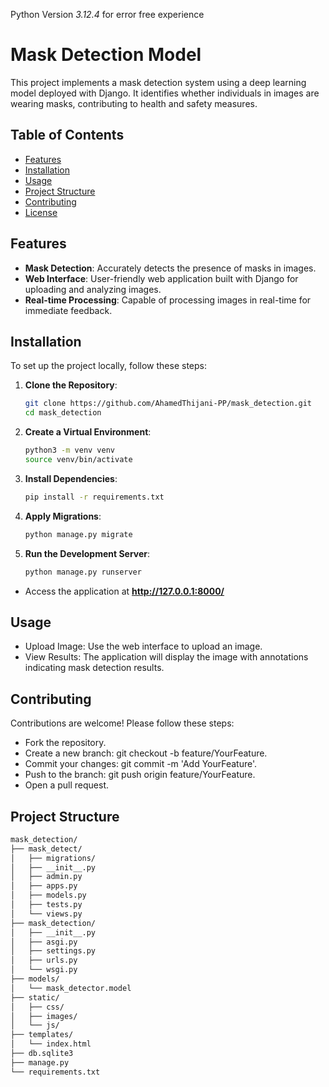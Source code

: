 Python Version *3.12.4* for error free experience

# Mask Detection Model

This project implements a mask detection system using a deep learning model deployed with Django. It identifies whether individuals in images are wearing masks, contributing to health and safety measures.

## Table of Contents

- [Features](#features)
- [Installation](#installation)
- [Usage](#usage)
- [Project Structure](#project-structure)
- [Contributing](#contributing)
- [License](#license)

## Features

- **Mask Detection**: Accurately detects the presence of masks in images.
- **Web Interface**: User-friendly web application built with Django for uploading and analyzing images.
- **Real-time Processing**: Capable of processing images in real-time for immediate feedback.

## Installation

To set up the project locally, follow these steps:

1. **Clone the Repository**:

   ```bash
   git clone https://github.com/AhamedThijani-PP/mask_detection.git
   cd mask_detection
   
2. **Create a Virtual Environment**:

   ```bash
   python3 -m venv venv
   source venv/bin/activate

3. **Install Dependencies**:

   ```bash
   pip install -r requirements.txt

4. **Apply Migrations**:

   ```bash
   python manage.py migrate

5. **Run the Development Server**:

   ```bash
   python manage.py runserver

- Access the application at **http://127.0.0.1:8000/**

## Usage
- Upload Image: Use the web interface to upload an image.
- View Results: The application will display the image with annotations indicating mask detection results.

## Contributing

Contributions are welcome! Please follow these steps:

- Fork the repository.
- Create a new branch: git checkout -b feature/YourFeature.
- Commit your changes: git commit -m 'Add YourFeature'.
- Push to the branch: git push origin feature/YourFeature.
- Open a pull request.

## Project Structure

   ```bash
   mask_detection/
   ├── mask_detect/
   │   ├── migrations/
   │   ├── __init__.py
   │   ├── admin.py
   │   ├── apps.py
   │   ├── models.py
   │   ├── tests.py
   │   └── views.py
   ├── mask_detection/
   │   ├── __init__.py
   │   ├── asgi.py
   │   ├── settings.py
   │   ├── urls.py
   │   └── wsgi.py
   ├── models/
   │   └── mask_detector.model
   ├── static/
   │   ├── css/
   │   ├── images/
   │   └── js/
   ├── templates/
   │   └── index.html
   ├── db.sqlite3
   ├── manage.py
   └── requirements.txt
